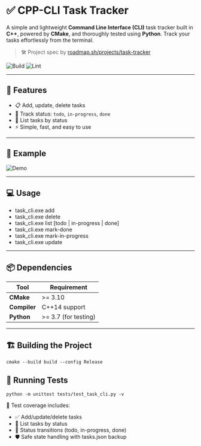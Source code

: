 # ✅ CPP-CLI Task Tracker

A simple and lightweight **Command Line Interface (CLI)** task tracker built in **C++**, powered by **CMake**, and thoroughly tested using **Python**. Track your tasks effortlessly from the terminal.

> 🛠️ Project spec by [roadmap.sh/projects/task-tracker](https://roadmap.sh/projects/task-tracker)

![Build](https://github.com/DavidZ3/CPP-CLI-Task-Tracker/actions/workflows/cmake-multi-platform.yml/badge.svg)
![Lint](https://github.com/DavidZ3/CPP-CLI-Task-Tracker/actions/workflows/pylint.yml/badge.svg)

---

## 🚀 Features

- 📋 Add, update, delete tasks
- 📌 Track status: `todo`, `in-progress`, `done`
- 📃 List tasks by status
- ⚡ Simple, fast, and easy to use

---

## 📸 Example

![Demo](https://github.com/user-attachments/assets/9d720fd7-6847-4aa7-9511-e56f27965653)

---

## 💻 Usage
- task_cli.exe add <description>
- task_cli.exe delete <id>
- task_cli.exe list [todo | in-progress | done]
- task_cli.exe mark-done <id>
- task_cli.exe mark-in-progress <id>
- task_cli.exe update <id> <description>

---

## 📦 Dependencies

| Tool         | Requirement          |
|--------------|----------------------|
| **CMake**    | >= 3.10              |
| **Compiler** | C++14 support        |
| **Python**   | >= 3.7 (for testing) |

---

## 🏗️ Building the Project

```
cmake --build build --config Release
```

## 🧪 Running Tests
```
python -m unittest tests/test_task_cli.py -v
```
🧾 Test coverage includes:
* ✅ Add/update/delete tasks
* 📄 List tasks by status
* 🔄 Status transitions (todo, in-progress, done)
* 🛡️ Safe state handling with tasks.json backup
